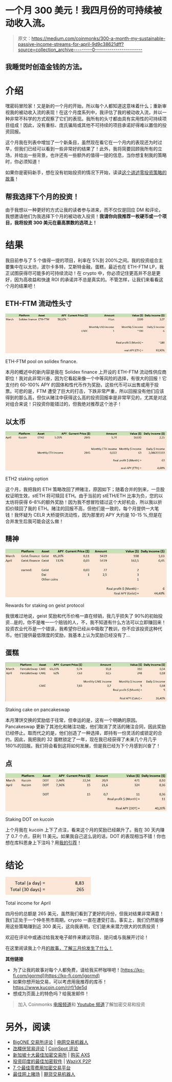 # 一个月 300 美元！我四月份的可持续被动收入流。

> 原文：<https://medium.com/coinmonks/300-a-month-my-sustainable-passive-income-streams-for-april-9d9c38621dff?source=collection_archive---------0----------------------->

## 我睡觉时创造金钱的方法。

# 介绍

嘿密码冒险家！又是新的一个月的开始，所以每个人都知道这意味着什么；重新审视我的被动收入流的表现！在这个月度系列中，我评估了我的被动收入流，并以一种非常不科学的方式观察了它们的表现。我所有的头寸都由具有实用性的可持续项目组成！因此，没有重标、庞氏骗局或其他不可持续的项目承诺好得难以置信的投资回报。

这个月我在列表中增加了一个新条目，虽然现在看它在一个月内的表现还为时过早，但我们已经可以看到一些非常好的结果了！此外，我将简要回顾我所有的立场，并给出一些背景，也许还有一些额外的值得一提的信息，当你想复制我的策略时，你必须知道！

如果你是密码新手，想在没有初始投资的情况下开始，读读[这个讲述零投资策略的故事](/coinmonks/6-ways-to-create-a-sustainable-passive-income-stream-today-15aab0863fad?source=user_profile---------0----------------------------)！

## 帮我选择下个月的投资！

由于我想以一种更好的方式让我的读者参与进来，而不仅仅是回应 DM 和评论，我想邀请他们为我选择下个月的被动收入投资！**我请你向我推荐一枚硬币或一个项目，我将投资 300 美元在最高票数的选项上！**

# 结果

我目前参与了 5 个值得一提的项目，利率在 5%到 200%之间。我的投资组合主要集中在以太坊，波尔卡多特，艾斯特金融，蛋糕，最近也在 ETH-FTM LP，我正试图获得尽可能多的可持续流动！在 crypto 中，你必须记住更高并不总是更好，因为高收益和快速 ROI 的承诺并不总是真实的。不管怎样，让我们来看看这个月的结果吧！

## ETH-FTM 流动性头寸

![](img/7fe927383230e4214b5fe7d6bebfd6b7.png)

ETH-FTM pool on solidex finance.

本月的概述中的新内容是我在 Solidex finance 上开设的 ETH-FTM 流动性供应商职位！我对此非常兴奋，因为它看起来像一个中等风险的选择，有很大的回报！它支付约 60-100% APY 的固体和性代币作为奖励，这些代币可以出售或用于投票。可悲的是，FTM 遭受了巨大的打击，下跌非常严重，所以回报没有他们应该得到的那么高，但仅从赌注中获得这么高的投资回报率是非常罕见的，尤其是对这对组合来说！只投资你能错过的，但我绝对推荐这个池子！

## 以太币

![](img/ab7be189e1c8182fde22cbb50c9005a5.png)

ETH2 staking option

这个月，我把我的 ETH 策略改回了押赌注，原因如下；随着合并的到来，一旦股权证明生效，stETH 将可赎回 ETH。由于当前的 stETH/ETH 比率为负，您的以太坊将获得 6–8%的额外奖励！因为我不想冒险错过这个大好机会，所以我以折扣价赎回了我的 ETH。赌注的回报不高，但他们是一致的，每个月提供一大笔钱！我怀疑为 CELR 大桥提供流动性，因为那里的 APY 大约是 10-15 %,但是在合并发生后我可能会这么做！

## 精神

![](img/46d6ec674bfe108b9d3fe58f11768a94.png)

Rewards for staking on geist protocol

我很难过地说，geist 奖励和代币价格一直在倾销，我几乎损失了 90%的初始投资…是的，你不是唯一一个赔钱的人，不，我不知道有什么方法可以立即赚回来！投资农业代币是一个错误，我希望你已经从中吸取了教训，你不应该投资这种代币。他们提供最低限度的奖励，我基本上认为奖励已经没有了…

## 蛋糕

![](img/f8adf4b82e7a6c43c51f2a434003131a.png)

Staking cake on pancakeswap

本月薄饼交换的奖励低于往常，但幸运的是，这有一个明确的原因。Pancakeswap 更新了其池化和赌注功能，他们取消了灵活的赌注合同，因此奖励已经停止。取而代之的是，他们创造了一种选择，即持有一份灵活的或锁定的合约。因此，我把我的 32 蛋糕锁定了一年，现在我已经获得了未来几个月几乎 180%的回报。我们将会看到这将如何发展，但是我已经为下个月感到兴奋了！

## 点

![](img/220d490a664b6bf42776cd398c117c32.png)

Staking DOT on kucoin

上个月我在 kucoin 上下了点注，看来这个月的奖励已经飙升了。我在 30 天内赚了 0.7 个点，获利 11 美元。如果我自己这么说的话，DOT 的表现相当不错！你也想在库科恩身上下注吗？用[我的引荐](https://www.kucoin.com/ucenter/signup?rcode=1de5d)！

# 结论

![](img/13f6f865a5c2565bad3757f9c6adcd96.png)

Total income for April

四月份的总额是 265 美元，虽然我们看到了更好的月份，但我对结果非常满意！我们正处于一个仲冬熊市周期，crypto 一直在遭受打击。事实上，我们仍然能够用这些策略赚到近 300 美元，这向我表明，它们是未来潜力很大的优质投资！

欢迎在评论中或通过给我发电子邮件来建议项目、提问或与我展开讨论！

在这里阅读我上个月[的故事，了解三月份发生了什么！](/coinmonks/600-a-month-my-sustainable-passive-income-streams-for-march-db3c55e2b770)

**其他链接**

*   为了让我的故事对每个人都免费，请给我买杯咖啡吧！[https://ko-fi.com/igormd](https://ko-fi.com/igormd)
*   如果你想开始交易，可以考虑用我推荐的库币！https://www.kucoin.com/r/rf/1de5d
*   想成为页面上的特色吗？给我发邮件！

> 加入 Coinmonks [电报频道](https://t.me/coincodecap)和 [Youtube 频道](https://www.youtube.com/c/coinmonks/videos)了解加密交易和投资

# 另外，阅读

*   [BigONE 交易所评论](/coinmonks/bigone-exchange-review-64705d85a1d4) | [电网交易机器人](https://coincodecap.com/grid-trading)
*   [氹欞侊贸易评论](https://coincodecap.com/anny-trade-review) | [CoinSpot 评论](https://coincodecap.com/coinspot-review)
*   [新加坡十大最佳加密交易所](https://coincodecap.com/crypto-exchange-in-singapore) | [购买 AXS](https://coincodecap.com/buy-axs-token)
*   [投资印度的最佳加密软件](https://coincodecap.com/best-crypto-to-invest-in-india-in-2021) | [WazirX P2P](https://coincodecap.com/wazirx-p2p)
*   [7 个最佳零费用加密交易平台](https://coincodecap.com/zero-fee-crypto-exchanges)
*   [最佳网上赌场](https://coincodecap.com/best-online-casinos) | [期货交易机器人](/coinmonks/futures-trading-bots-5a282ccee3f5)